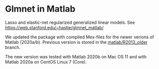 # Glmnet in Matlab
Lasso and elastic-net regularized generalized linear models. See https://web.stanford.edu/~hastie/glmnet_matlab/

We updated the package with compiled Mex-files for the newer verions of Matlab (2020a/b). Previous version is stored in the [matlab/R2013_older](https://github.com/junyangq/glmnet-matlab/tree/matlab/R2013_older) branch.

The new version was tested with Matlab 2020b on Mac OS 11 and with Matlab 2020a on CentOS Linux 7 (Core).
